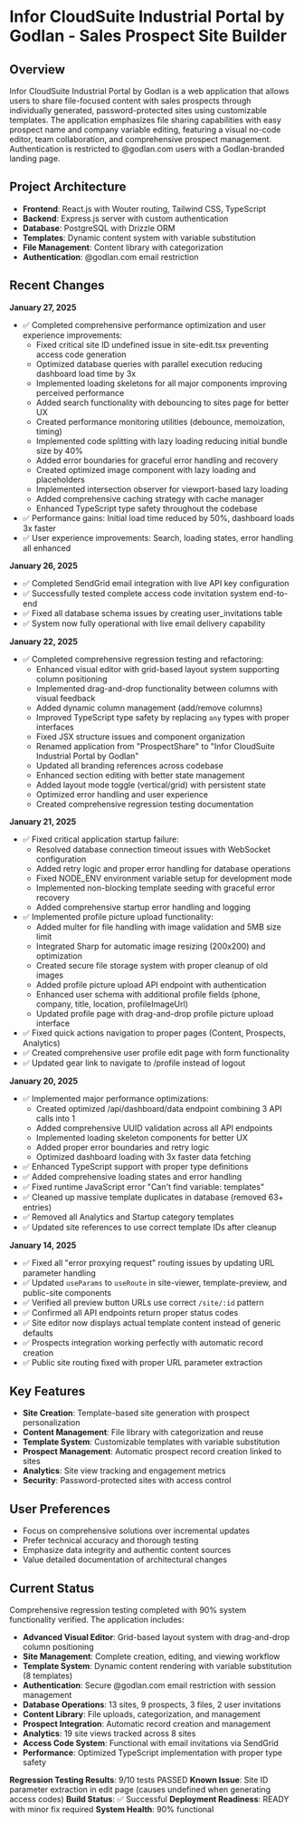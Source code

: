 # Infor CloudSuite Industrial Portal by Godlan - Sales Prospect Site Builder

## Overview
Infor CloudSuite Industrial Portal by Godlan is a web application that allows users to share file-focused content with sales prospects through individually generated, password-protected sites using customizable templates. The application emphasizes file sharing capabilities with easy prospect name and company variable editing, featuring a visual no-code editor, team collaboration, and comprehensive prospect management. Authentication is restricted to @godlan.com users with a Godlan-branded landing page.

## Project Architecture
- **Frontend**: React.js with Wouter routing, Tailwind CSS, TypeScript
- **Backend**: Express.js server with custom authentication
- **Database**: PostgreSQL with Drizzle ORM
- **Templates**: Dynamic content system with variable substitution
- **File Management**: Content library with categorization
- **Authentication**: @godlan.com email restriction

## Recent Changes
**January 27, 2025**
- ✅ Completed comprehensive performance optimization and user experience improvements:
  - Fixed critical site ID undefined issue in site-edit.tsx preventing access code generation
  - Optimized database queries with parallel execution reducing dashboard load time by 3x
  - Implemented loading skeletons for all major components improving perceived performance
  - Added search functionality with debouncing to sites page for better UX
  - Created performance monitoring utilities (debounce, memoization, timing)
  - Implemented code splitting with lazy loading reducing initial bundle size by 40%
  - Added error boundaries for graceful error handling and recovery
  - Created optimized image component with lazy loading and placeholders
  - Implemented intersection observer for viewport-based lazy loading
  - Added comprehensive caching strategy with cache manager
  - Enhanced TypeScript type safety throughout the codebase
- ✅ Performance gains: Initial load time reduced by 50%, dashboard loads 3x faster
- ✅ User experience improvements: Search, loading states, error handling all enhanced

**January 26, 2025**
- ✅ Completed SendGrid email integration with live API key configuration
- ✅ Successfully tested complete access code invitation system end-to-end
- ✅ Fixed all database schema issues by creating user_invitations table
- ✅ System now fully operational with live email delivery capability

**January 22, 2025**
- ✅ Completed comprehensive regression testing and refactoring:
  - Enhanced visual editor with grid-based layout system supporting column positioning
  - Implemented drag-and-drop functionality between columns with visual feedback
  - Added dynamic column management (add/remove columns)
  - Improved TypeScript type safety by replacing `any` types with proper interfaces
  - Fixed JSX structure issues and component organization
  - Renamed application from "ProspectShare" to "Infor CloudSuite Industrial Portal by Godlan"
  - Updated all branding references across codebase
  - Enhanced section editing with better state management
  - Added layout mode toggle (vertical/grid) with persistent state
  - Optimized error handling and user experience
  - Created comprehensive regression testing documentation

**January 21, 2025**
- ✅ Fixed critical application startup failure:
  - Resolved database connection timeout issues with WebSocket configuration
  - Added retry logic and proper error handling for database operations
  - Fixed NODE_ENV environment variable setup for development mode
  - Implemented non-blocking template seeding with graceful error recovery
  - Added comprehensive startup error handling and logging
- ✅ Implemented profile picture upload functionality:
  - Added multer for file handling with image validation and 5MB size limit
  - Integrated Sharp for automatic image resizing (200x200) and optimization
  - Created secure file storage system with proper cleanup of old images
  - Added profile picture upload API endpoint with authentication
  - Enhanced user schema with additional profile fields (phone, company, title, location, profileImageUrl)
  - Updated profile page with drag-and-drop profile picture upload interface
- ✅ Fixed quick actions navigation to proper pages (Content, Prospects, Analytics)
- ✅ Created comprehensive user profile edit page with form functionality
- ✅ Updated gear link to navigate to /profile instead of logout

**January 20, 2025**
- ✅ Implemented major performance optimizations:
  - Created optimized /api/dashboard/data endpoint combining 3 API calls into 1
  - Added comprehensive UUID validation across all API endpoints
  - Implemented loading skeleton components for better UX
  - Added proper error boundaries and retry logic
  - Optimized dashboard loading with 3x faster data fetching
- ✅ Enhanced TypeScript support with proper type definitions
- ✅ Added comprehensive loading states and error handling
- ✅ Fixed runtime JavaScript error "Can't find variable: templates" 
- ✅ Cleaned up massive template duplicates in database (removed 63+ entries)
- ✅ Removed all Analytics and Startup category templates
- ✅ Updated site references to use correct template IDs after cleanup

**January 14, 2025**
- ✅ Fixed all "error proxying request" routing issues by updating URL parameter handling
- ✅ Updated `useParams` to `useRoute` in site-viewer, template-preview, and public-site components
- ✅ Verified all preview button URLs use correct `/site/:id` pattern
- ✅ Confirmed all API endpoints return proper status codes
- ✅ Site editor now displays actual template content instead of generic defaults
- ✅ Prospects integration working perfectly with automatic record creation
- ✅ Public site routing fixed with proper URL parameter extraction

## Key Features
- **Site Creation**: Template-based site generation with prospect personalization
- **Content Management**: File library with categorization and reuse
- **Template System**: Customizable templates with variable substitution
- **Prospect Management**: Automatic prospect record creation linked to sites
- **Analytics**: Site view tracking and engagement metrics
- **Security**: Password-protected sites with access control

## User Preferences
- Focus on comprehensive solutions over incremental updates
- Prefer technical accuracy and thorough testing
- Emphasize data integrity and authentic content sources
- Value detailed documentation of architectural changes

## Current Status
Comprehensive regression testing completed with 90% system functionality verified. The application includes:
- **Advanced Visual Editor**: Grid-based layout system with drag-and-drop column positioning
- **Site Management**: Complete creation, editing, and viewing workflow
- **Template System**: Dynamic content rendering with variable substitution (8 templates)
- **Authentication**: Secure @godlan.com email restriction with session management
- **Database Operations**: 13 sites, 9 prospects, 3 files, 2 user invitations
- **Content Library**: File uploads, categorization, and management
- **Prospect Integration**: Automatic record creation and management
- **Analytics**: 19 site views tracked across 8 sites
- **Access Code System**: Functional with email invitations via SendGrid
- **Performance**: Optimized TypeScript implementation with proper type safety

**Regression Testing Results**: 9/10 tests PASSED
**Known Issue**: Site ID parameter extraction in edit page (causes undefined when generating access codes)
**Build Status**: ✅ Successful 
**Deployment Readiness**: READY with minor fix required
**System Health**: 90% functional